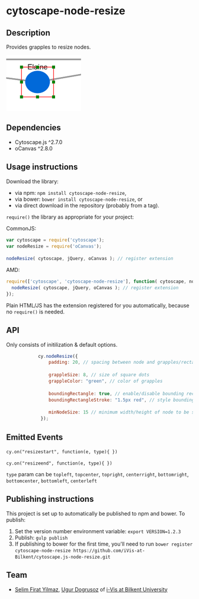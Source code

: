 cytoscape-node-resize
================================================================================


## Description
Provides grapples to resize nodes.

![Image of extension](img.png)



## Dependencies

 * Cytoscape.js ^2.7.0
 * oCanvas ^2.8.0


## Usage instructions

Download the library:
 * via npm: `npm install cytoscape-node-resize`,
 * via bower: `bower install cytoscape-node-resize`, or
 * via direct download in the repository (probably from a tag).

`require()` the library as appropriate for your project:

CommonJS:
```js
var cytoscape = require('cytoscape');
var nodeResize = require('oCanvas');

nodeResize( cytoscape, jQuery, oCanvas ); // register extension
```

AMD:
```js
require(['cytoscape', 'cytoscape-node-resize'], function( cytoscape, nodeResize, jQuery, oCanvas ){
  nodeResize( cytoscape, jQuery, oCanvas ); // register extension
});
```

Plain HTML/JS has the extension registered for you automatically, because no `require()` is needed.


## API

Only consists of initilization & default options.

```js
            cy.nodeResize({
                padding: 20, // spacing between node and grapples/rectangle
            
                grappleSize: 8, // size of square dots
                grappleColor: "green", // color of grapples
            
                boundingRectangle: true, // enable/disable bounding rectangle
                boundingRectangleStroke: "1.5px red", // style bounding rectangle
            
                minNodeSize: 15 // minimum width/height of node to be set
             });
```


## Emitted Events
`cy.on("resizestart", function(e, type){ })`

`cy.on("resizeend", function(e, type){ })`


`type` param can be `topleft`, `topcenter`, `topright`, `centerright`, 
`bottomright`, `bottomcenter`, `bottomleft`, `centerleft`


## Publishing instructions

This project is set up to automatically be published to npm and bower.  To publish:

1. Set the version number environment variable: `export VERSION=1.2.3`
1. Publish: `gulp publish`
1. If publishing to bower for the first time, you'll need to run `bower register cytoscape-node-resize https://github.com/iVis-at-Bilkent/cytoscape.js-node-resize.git`

## Team

  * [Selim Firat Yilmaz](https://github.com/mrsfy), [Ugur Dogrusoz](https://github.com/ugurdogrusoz) of [i-Vis at Bilkent University](http://www.cs.bilkent.edu.tr/~ivis)
